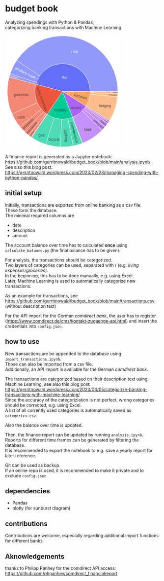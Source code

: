 # budget book
Analyzing spendings with Python &amp; Pandas,  
categorizing banking transactions with Machine Learning

![](https://raw.githubusercontent.com/gerritnowald/budget_book/main/examples_blog/sunburst.png?raw=true)

A finance report is generated as a Jupyter notebook:  
https://github.com/gerritnowald/budget_book/blob/main/analysis.ipynb  
See also this blog post:  
https://gerritnowald.wordpress.com/2023/02/23/managing-spending-with-python-pandas/

## initial setup

Initially, transactions are exported from online banking as a csv file.  
These form the database.  
The minimal required columns are
- date
- description
- amount

The account balance over time has to calculated **once** using `calculate_balance.py` (the final balance has to be given).

For analysis, the transactions should be categorized.  
Two layers of categories can be used, separated with / (e.g. *living expenses/groceries*).  
In the beginning, this has to be done manually, e.g. using Excel.  
Later, Machine Learning is used to automatically categorize new transactions.

As an example for transactions, see  
https://github.com/gerritnowald/budget_book/blob/main/transactions.csv  
(without description text)

For the API import for the German *comdirect bank*, the user has to register (https://www.comdirect.de/cms/kontakt-zugaenge-api.html) and insert the credentials into `config.json`.

## how to use

New transactions are be appended to the database using `import_transactions.ipynb`.  
Those can also be imported from a csv file.  
Additionally, an API import is available for the German *comdirect bank*.

The transactions are categorized based on their description text using Machine Learning, see also this blog post:  
https://gerritnowald.wordpress.com/2023/04/05/categorize-banking-transactions-with-machine-learning/  
Since the accuracy of the categoriziation is not perfect, wrong categories should be corrected, e.g. using Excel.  
A list of all currently used categories is automatically saved as `categories.csv`.  

Also the balance over time is updated.

Then, the finance report can be updated by running `analysis.ipynb`.  
Reports for different time frames can be generated by filtering the database.  
It is recommended to export the notebook to e.g. save a yearly report for later reference.

Git can be used as backup.  
If an online repo is used, it is recommended to make it private and to exclude `config.json`.

## dependencies

- Pandas
- plotly (for sunburst diagram)

## contributions

Contributions are welcome, especially regarding additional import functions for different banks.

## Aknowledgements

thanks to Philipp Panhey for the comdirect API access:  
https://github.com/phpanhey/comdirect_financialreport  
